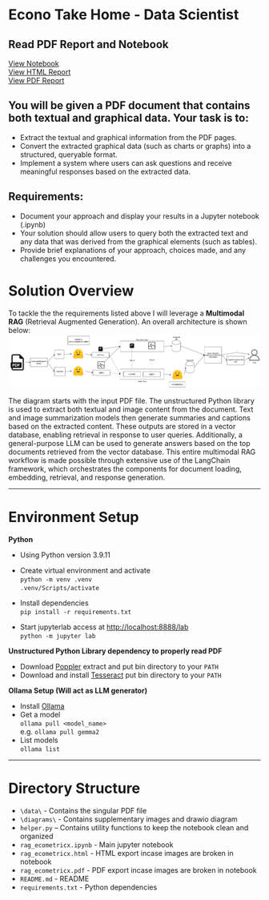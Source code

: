 # Econo Take Home - Data Scientist

## Read PDF Report and Notebook
[View Notebook](/rag_econo.ipynb) \
[View HTML Report](/rag_econo.html) \
[View PDF Report](/rag_econo.pdf)

## You will be given a PDF document that contains both textual and graphical data. Your task is to:

* Extract the textual and graphical information from the PDF pages.
* Convert the extracted graphical data (such as charts or graphs) into a structured, queryable format.
* Implement a system where users can ask questions and receive meaningful responses based on the extracted data.


## Requirements:
* Document your approach and display your results in a Jupyter notebook (.ipynb)
* Your solution should allow users to query both the extracted text and any data that was derived from the graphical elements (such as tables).
* Provide brief explanations of your approach, choices made, and any challenges you encountered.

# Solution Overview

To tackle the the requirements listed above I will leverage a **Multimodal RAG** (Retrieval Augmented Generation). An overall architecture is shown below:
![architecture overview](diagrams/architecture%20overview.png)

The diagram starts with the input PDF file. The unstructured Python library is used to extract both textual and image content from the document. Text and image summarization models then generate summaries and captions based on the extracted content. These outputs are stored in a vector database, enabling retrieval in response to user queries. Additionally, a general-purpose LLM can be used to generate answers based on the top documents retrieved from the vector database. This entire multimodal RAG workflow is made possible through extensive use of the LangChain framework, which orchestrates the components for document loading, embedding, retrieval, and response generation.

---

# Environment Setup
**Python**

- Using Python version 3.9.11
- Create virtual environment and activate \
`python -m venv .venv` \
`.venv/Scripts/activate`

- Install dependencies \
`pip install -r requirements.txt`

- Start jupyterlab access at [http://localhost:8888/lab](http://localhost:8888/lab) \
`python -m jupyter lab`

**Unstructured Python Library dependency to properly read PDF**

- Download [Poppler](https://github.com/oschwartz10612/poppler-windows/releases) extract and put bin directory to your `PATH`
- Download and install [Tesseract](https://github.com/UB-Mannheim/tesseract/wiki) put bin directory to your `PATH`

**Ollama Setup (Will act as LLM generator)**

- Install [Ollama](https://ollama.com/download)
- Get a model \
`ollama pull <model_name>` \
e.g. `ollama pull gemma2`
- List models \
`ollama list`

---

# Directory Structure

- `\data\` - Contains the singular PDF file
- `\diagrams\` - Contains supplementary images and drawio diagram
- `helper.py` – Contains utility functions to keep the notebook clean and organized
- `rag_ecometricx.ipynb` - Main jupyter notebook
- `rag_ecometricx.html` - HTML export incase images are broken in notebook
- `rag_ecometricx.pdf` - PDF export incase images are broken in notebook
- `README.md` - README
- `requirements.txt` - Python dependencies
